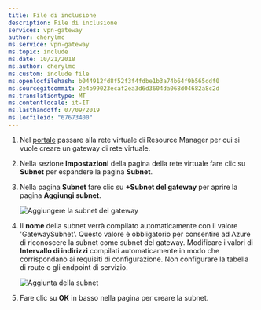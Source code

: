 ```yaml
---
title: File di inclusione
description: File di inclusione
services: vpn-gateway
author: cherylmc
ms.service: vpn-gateway
ms.topic: include
ms.date: 10/21/2018
ms.author: cherylmc
ms.custom: include file
ms.openlocfilehash: b044912fd8f52f3f4fdbe1b3a74b64f9b565ddf0
ms.sourcegitcommit: 2e4b99023ecaf2ea3d6d3604da068d04682a8c2d
ms.translationtype: MT
ms.contentlocale: it-IT
ms.lasthandoff: 07/09/2019
ms.locfileid: "67673400"
---
```

1. Nel [portale](https://portal.azure.com) passare alla rete virtuale di Resource Manager per cui si vuole creare un gateway di rete virtuale.
2. Nella sezione **Impostazioni** della pagina della rete virtuale fare clic su **Subnet** per espandere la pagina **Subnet**.
3. Nella pagina **Subnet** fare clic su **+Subnet del gateway** per aprire la pagina **Aggiungi subnet**. 

   ![Aggiungere la subnet del gateway](./media/vpn-gateway-add-gwsubnet-p2s-rm-portal-include/addgwsubnet.png "Aggiungere la subnet del gateway")
4. Il **nome** della subnet verrà compilato automaticamente con il valore 'GatewaySubnet'. Questo valore è obbligatorio per consentire ad Azure di riconoscere la subnet come subnet del gateway. Modificare i valori di **Intervallo di indirizzi** compilati automaticamente in modo che corrispondano ai requisiti di configurazione. Non configurare la tabella di route o gli endpoint di servizio.

   ![Aggiunta della subnet](./media/vpn-gateway-add-gwsubnet-p2s-rm-portal-include/p2sgwsub.png "Aggiunta della subnet")
5. Fare clic su **OK** in basso nella pagina per creare la subnet.
